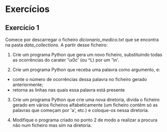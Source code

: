 # Exercícios


## Exercício 1

Comece por descarregar o ficheiro *dicionario_medico.txt* que se encontra na pasta *data_collections*.
A partir desse ficheiro:

1. Crie um programa Python que gera um novo ficheiro, substituindo todas as ocorrências do carater '\x0c' (ou ^L) por um '\n'.

2. Crie um programa Python que receba uma palavra como argumento, e: 
  - conte o número de ocorrências dessa palavra no ficheiro gerado anteriormente;
  - retorna as linhas nas quais essa palavra está presente

3. Crie um programa Python que crie uma nova diretoria, divida o ficheiro gerado em vários ficheiros alfabeticamente (um ficheiro contêm só as palavras que começam por 'a', etc.) e coloque-os nessa diretoria.

4. Modifique o programa criado no ponto 2 de modo a realizar a procura não num ficheiro mas sim na diretoria.
